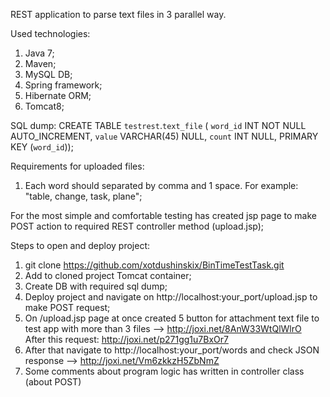 REST application to parse text files in 3 parallel way. 

Used technologies:<br/>
1) Java 7;<br/>
2) Maven;<br/>
3) MySQL DB;<br>
4) Spring framework;<br>
5) Hibernate ORM;<br>
6) Tomcat8;<br/>



SQL dump:
CREATE TABLE `testrest`.`text_file` (
  `word_id` INT NOT NULL AUTO_INCREMENT,
  `value` VARCHAR(45) NULL,
  `count` INT NULL,
  PRIMARY KEY (`word_id`)); <br/>



Requirements for uploaded files:
1) Each word should separated by comma and 1 space. For example: "table, change, task, plane"; <br/>

For the most simple and comfortable testing has created jsp page to make POST action to required REST controller method (upload.jsp);<br/>

Steps to open and deploy project:<br/>
1) git clone https://github.com/xotdushinskix/BinTimeTestTask.git<br/>
2) Add to cloned project Tomcat container;<br/>
3) Create DB with required sql dump;<br/>
4) Deploy project and navigate on http://localhost:your_port/upload.jsp to make POST request; <br/>
5) On /upload.jsp page at once created 5 button for attachment text file to test app with more than 3 files --> http://joxi.net/8AnW33WtQlWlrO<br/>
After this request: http://joxi.net/p271gg1u7BxOr7<br/> 
6) After that navigate to http://localhost:your_port/words and check JSON response --> http://joxi.net/Vm6zkkzH5ZbNmZ<br/>
7) Some comments about program logic has written in controller class (about POST)

